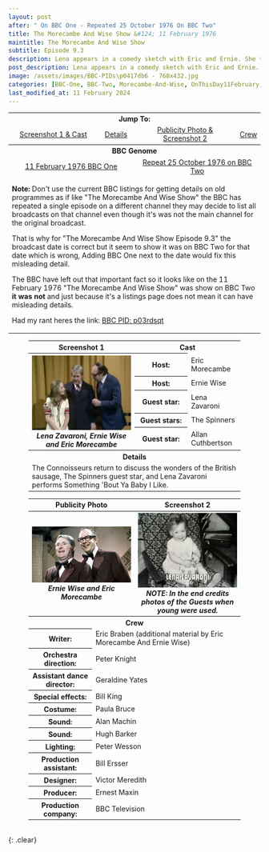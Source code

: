 ```yaml
---
layout: post
after: " On BBC One - Repeated 25 October 1976 On BBC Two"
title: The Morecambe And Wise Show &#124; 11 February 1976
maintitle: The Morecambe And Wise Show
subtitle: Episode 9.3
description: Lena appears in a comedy sketch with Eric and Ernie. She then performs Some Of These Days, before performing a song and dance version of Something Bout You Baby I Like with the duo.
post_description: Lena appears in a comedy sketch with Eric and Ernie. She then performs Some Of These Days, before performing a song and dance version of Something Bout You Baby I Like with the duo.
image: /assets/images/BBC-PIDs\p0417db6 - 768x432.jpg
categories: [BBC-One, BBC-Two, Morecambe-And-Wise, OnThisDay11February, OnThisDay25October]
last_modified_at: 11 February 2024
---
```


<table>
<tr align="center">
<th colspan="4">Jump To:</th>
</tr>

<tr align="center">
<td><a href="#infobox1">Screenshot 1 & Cast</a></td>
<td><a href="#infobox2">Details</a></td>
<td><a href="#infobox3">Publicity Photo & Screenshot 2</a></td>
<td><a href="#infobox4">Crew</a></td>
</tr>
<tr align="center"><th colspan="4">BBC Genome</th></tr>
<tr align="center">
<td colspan="2" style="width:50%;"><a class="external-link" href="https://genome.ch.bbc.co.uk/schedules/bbcone/london/1976-02-11#at-20.15">11 February 1976 BBC One</a></td>
<td colspan="2" style="width:50%;"><a class="external-link" href="https://genome.ch.bbc.co.uk/schedules/bbctwo/england/1976-10-25#at-20.10">Repeat 25 October 1976 on BBC Two</a></td></tr>
<tr><td colspan="4">
<p><strong>Note:</strong> Don't use the current BBC listings for getting details on old programmes as if like "The Morecambe And Wise Show" the BBC has repeated a single episode on a different channel they may decide to list all broadcasts on that channel even though it's was not the main channel for the original broadcast.</p>
<p>That is why for "The Morecambe And Wise Show Episode 9.3" the broadcast date is correct but it seem to show it was on BBC Two for that date which is wrong, Adding BBC One next to the date would fix this misleading detail.</p>
<p>The BBC have left out that important fact so it looks like on the 11 February 1976 "The Morecambe And Wise Show" was show on BBC Two <strong>it was not</strong> and just because it's a listings page does not mean it can have misleading details.</p>
<p>Had my rant heres the link: <a class="external-link" href="https://www.bbc.co.uk/programmes/p03rdsqt">BBC PID: p03rdsqt</a></p>
</td></tr>
</table>

<figure class="fig3">
<table>
<tr id="infobox1"><th>Screenshot 1</th><th colspan="2">Cast</th></tr>
<tr>
<th rowspan="6" class="top" style="width:50%;"><a href="/assets/images/BBC/1976-10-25-lena-zavaroni-on-the-morecambe-and-wise-show.jpg"><img src="/assets/images/BBC/1976-10-25-lena-zavaroni-on-the-morecambe-and-wise-show.jpg" class="full-width zoom-in" /></a><cite>Lena Zavaroni, Ernie Wise and Eric Morecambe</cite></th>
</tr>
<tr><th style="width:25%;">Host:</th><td>Eric Morecambe</td></tr>
<tr><th>Host:</th><td>Ernie Wise</td></tr>
<tr><th>Guest star:</th><td>Lena Zavaroni</td></tr>
<tr><th>Guest stars:</th><td>The Spinners</td></tr>
<tr><th>Guest star:</th><td>Allan Cuthbertson</td></tr>
<tr id="infobox2" class="split"><th colspan="3">Details</th></tr>
<tr><td colspan="3">The Connoisseurs return to discuss the wonders of the British sausage, The Spinners guest star, and Lena Zavaroni performs Something 'Bout Ya Baby I Like.</td></tr>
</table>
</figure>

<figure class="fig3">
<table>
<tr id="infobox3"><th colspan="3">Publicity Photo</th><th>Screenshot 2</th></tr>
<tr>
<th class="top" style="width:50%;" colspan="3"><a href="/assets/images/BBC-PIDs\p0417db6 - 768x432.jpg"><img src="/assets/images/BBC-PIDs\p0417db6 - 768x432.jpg" class="full-width zoom-in" /></a><cite>Ernie Wise and Eric Morecambe</cite></th>
<th class="top" style="width:50%;"><a href="/assets/images/BBC/LZ-01.jpg"><img src="/assets/images/BBC/LZ-01.jpg" class="full-width zoom-in" /></a><cite>NOTE: In the end credits photos of the Guests when young were used.</cite></th>
</tr>
<tr id="infobox4" class="split"><th colspan="4">Crew</th></tr>
<tr><th class="top" style="width:30%;">Writer:</th><td colspan="3" class="whitespace">Eric Braben
(additional material by Eric Morecambe And Ernie Wise)</td></tr>
<tr><th>Orchestra direction:</th><td colspan="3">Peter Knight</td></tr>
<tr><th>Assistant dance director:</th><td colspan="3">Geraldine Yates</td></tr>
<tr><th>Special effects:</th><td colspan="3">Bill King</td></tr>
<tr><th>Costume:</th><td colspan="3">Paula Bruce</td></tr>
<tr><th>Sound:</th><td colspan="3">Alan Machin</td></tr>
<tr><th>Sound:</th><td colspan="3">Hugh Barker</td></tr>
<tr><th>Lighting:</th><td colspan="3">Peter Wesson</td></tr>
<tr><th>Production assistant:</th><td colspan="3">Bill Ersser</td></tr>
<tr><th>Designer:</th><td colspan="3">Victor Meredith</td></tr>
<tr><th>Producer:</th><td colspan="3">Ernest Maxin</td></tr>
<tr><th>Production company:</th><td colspan="3">BBC Television</td></tr>
</table>
</figure>

<br />{: .clear}

<style>
#infobox2, #infobox4 {scroll-margin-top: -3px;}
</style>

